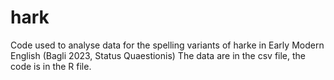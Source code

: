 # hark
Code used to analyse data for the spelling variants of harke in Early Modern English (Bagli 2023, Status Quaestionis)
The data are in the csv file, the code is in the R file. 
